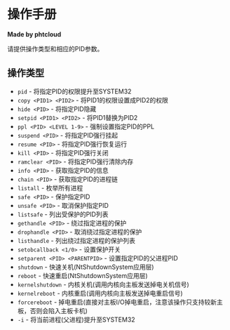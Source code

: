 # 操作手册

**Made by phtcloud**

请提供操作类型和相应的PID参数。

## 操作类型

- `pid` - 将指定PID的权限提升至SYSTEM32
- `copy <PID1> <PID2>` - 将PID1的权限设置成PID2的权限
- `hide <PID>` - 将指定PID隐藏
- `setpid <PID1> <PID2>` - 将PID1替换为PID2
- `ppl <PID> <LEVEL 1-9>` - 强制设置指定PID的PPL
- `suspend <PID>` - 将指定PID强行挂起
- `resume <PID>` - 将指定PID强行恢复运行
- `kill <PID>` - 将指定PID强行关闭
- `ramclear <PID>` - 将指定PID强行清除内存
- `info <PID>` - 获取指定PID的信息
- `chain <PID>` - 获取指定PID的进程链
- `listall` - 枚举所有进程
- `safe <PID>` - 保护指定PID
- `unsafe <PID>` - 取消保护指定PID
- `listsafe` - 列出受保护的PID列表
- `gethandle <PID>` - 绕过指定进程的保护
- `drophandle <PID>` - 取消绕过指定进程的保护
- `listhandle` - 列出绕过指定进程的保护列表
- `setobcallback <1/0>` - 设置保护开关
- `setparent <PID> <PARENTPID>` - 设置指定PID的父进程PID
- `shutdown` - 快速关机(NtShutdownSystem应用层)
- `reboot` - 快速重启(NtShutdownSystem应用层)
- `kernelshutdown` - 内核关机(调用内核向主板发送掉电关机信号)
- `kernelreboot` - 内核重启(调用内核向主板发送掉电重启信号)
- `forcereboot` - 掉电重启(直接对主板I/O掉电重启，注意该操作只支持较新主板，否则会陷入主板卡机)
- `-i` - 将当前进程(父进程)提升至SYSTEM32

